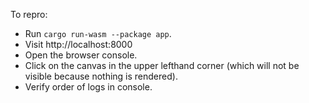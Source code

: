 To repro:
- Run `cargo run-wasm --package app`.
- Visit http://localhost:8000
- Open the browser console.
- Click on the canvas in the upper lefthand corner (which will not be visible because nothing is rendered).
- Verify order of logs in console.
